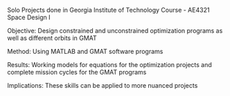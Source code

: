 Solo Projects done in Georgia Institute of Technology Course - AE4321 Space Design I

Objective: Design constrained and unconstrained optimization programs as well as different orbits in GMAT

Method: Using MATLAB and GMAT software programs

Results: Working models for equations for the optimization projects and complete mission cycles for the GMAT programs

Implications: These skills can be applied to more nuanced projects
